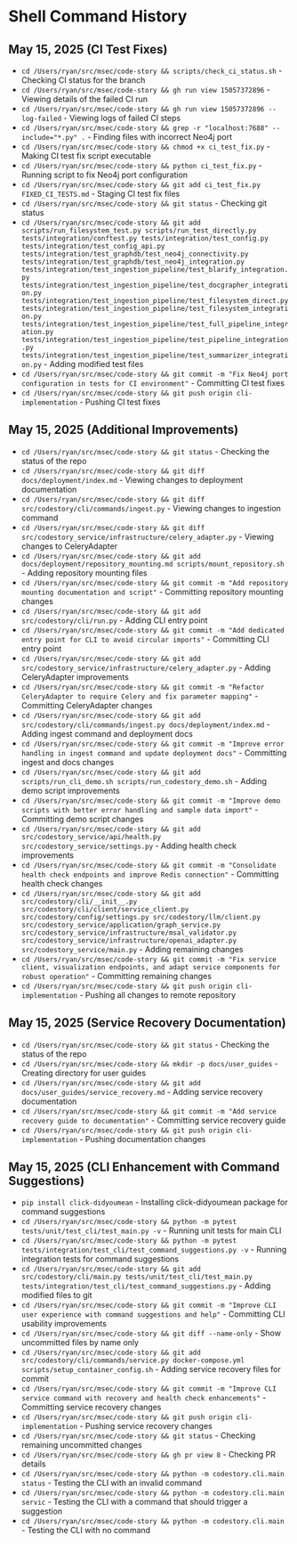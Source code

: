 # Shell Command History

## May 15, 2025 (CI Test Fixes)
- `cd /Users/ryan/src/msec/code-story && scripts/check_ci_status.sh` - Checking CI status for the branch
- `cd /Users/ryan/src/msec/code-story && gh run view 15057372896` - Viewing details of the failed CI run
- `cd /Users/ryan/src/msec/code-story && gh run view 15057372896 --log-failed` - Viewing logs of failed CI steps
- `cd /Users/ryan/src/msec/code-story && grep -r "localhost:7688" --include="*.py" .` - Finding files with incorrect Neo4j port
- `cd /Users/ryan/src/msec/code-story && chmod +x ci_test_fix.py` - Making CI test fix script executable
- `cd /Users/ryan/src/msec/code-story && python ci_test_fix.py` - Running script to fix Neo4j port configuration
- `cd /Users/ryan/src/msec/code-story && git add ci_test_fix.py FIXED_CI_TESTS.md` - Staging CI test fix files
- `cd /Users/ryan/src/msec/code-story && git status` - Checking git status
- `cd /Users/ryan/src/msec/code-story && git add scripts/run_filesystem_test.py scripts/run_test_directly.py tests/integration/conftest.py tests/integration/test_config.py tests/integration/test_config_api.py tests/integration/test_graphdb/test_neo4j_connectivity.py tests/integration/test_graphdb/test_neo4j_integration.py tests/integration/test_ingestion_pipeline/test_blarify_integration.py tests/integration/test_ingestion_pipeline/test_docgrapher_integration.py tests/integration/test_ingestion_pipeline/test_filesystem_direct.py tests/integration/test_ingestion_pipeline/test_filesystem_integration.py tests/integration/test_ingestion_pipeline/test_full_pipeline_integration.py tests/integration/test_ingestion_pipeline/test_pipeline_integration.py tests/integration/test_ingestion_pipeline/test_summarizer_integration.py` - Adding modified test files
- `cd /Users/ryan/src/msec/code-story && git commit -m "Fix Neo4j port configuration in tests for CI environment"` - Committing CI test fixes
- `cd /Users/ryan/src/msec/code-story && git push origin cli-implementation` - Pushing CI test fixes

## May 15, 2025 (Additional Improvements)
- `cd /Users/ryan/src/msec/code-story && git status` - Checking the status of the repo
- `cd /Users/ryan/src/msec/code-story && git diff docs/deployment/index.md` - Viewing changes to deployment documentation
- `cd /Users/ryan/src/msec/code-story && git diff src/codestory/cli/commands/ingest.py` - Viewing changes to ingestion command
- `cd /Users/ryan/src/msec/code-story && git diff src/codestory_service/infrastructure/celery_adapter.py` - Viewing changes to CeleryAdapter
- `cd /Users/ryan/src/msec/code-story && git add docs/deployment/repository_mounting.md scripts/mount_repository.sh` - Adding repository mounting files
- `cd /Users/ryan/src/msec/code-story && git commit -m "Add repository mounting documentation and script"` - Committing repository mounting changes
- `cd /Users/ryan/src/msec/code-story && git add src/codestory/cli/run.py` - Adding CLI entry point
- `cd /Users/ryan/src/msec/code-story && git commit -m "Add dedicated entry point for CLI to avoid circular imports"` - Committing CLI entry point
- `cd /Users/ryan/src/msec/code-story && git add src/codestory_service/infrastructure/celery_adapter.py` - Adding CeleryAdapter improvements
- `cd /Users/ryan/src/msec/code-story && git commit -m "Refactor CeleryAdapter to require Celery and fix parameter mapping"` - Committing CeleryAdapter changes
- `cd /Users/ryan/src/msec/code-story && git add src/codestory/cli/commands/ingest.py docs/deployment/index.md` - Adding ingest command and deployment docs
- `cd /Users/ryan/src/msec/code-story && git commit -m "Improve error handling in ingest command and update deployment docs"` - Committing ingest and docs changes
- `cd /Users/ryan/src/msec/code-story && git add scripts/run_cli_demo.sh scripts/run_codestory_demo.sh` - Adding demo script improvements
- `cd /Users/ryan/src/msec/code-story && git commit -m "Improve demo scripts with better error handling and sample data import"` - Committing demo script changes
- `cd /Users/ryan/src/msec/code-story && git add src/codestory_service/api/health.py src/codestory_service/settings.py` - Adding health check improvements
- `cd /Users/ryan/src/msec/code-story && git commit -m "Consolidate health check endpoints and improve Redis connection"` - Committing health check changes
- `cd /Users/ryan/src/msec/code-story && git add src/codestory/cli/__init__.py src/codestory/cli/client/service_client.py src/codestory/config/settings.py src/codestory/llm/client.py src/codestory_service/application/graph_service.py src/codestory_service/infrastructure/msal_validator.py src/codestory_service/infrastructure/openai_adapter.py src/codestory_service/main.py` - Adding remaining changes
- `cd /Users/ryan/src/msec/code-story && git commit -m "Fix service client, visualization endpoints, and adapt service components for robust operation"` - Committing remaining changes
- `cd /Users/ryan/src/msec/code-story && git push origin cli-implementation` - Pushing all changes to remote repository

## May 15, 2025 (Service Recovery Documentation)
- `cd /Users/ryan/src/msec/code-story && git status` - Checking the status of the repo
- `cd /Users/ryan/src/msec/code-story && mkdir -p docs/user_guides` - Creating directory for user guides
- `cd /Users/ryan/src/msec/code-story && git add docs/user_guides/service_recovery.md` - Adding service recovery documentation
- `cd /Users/ryan/src/msec/code-story && git commit -m "Add service recovery guide to documentation"` - Committing service recovery guide
- `cd /Users/ryan/src/msec/code-story && git push origin cli-implementation` - Pushing documentation changes

## May 15, 2025 (CLI Enhancement with Command Suggestions)
- `pip install click-didyoumean` - Installing click-didyoumean package for command suggestions
- `cd /Users/ryan/src/msec/code-story && python -m pytest tests/unit/test_cli/test_main.py -v` - Running unit tests for main CLI
- `cd /Users/ryan/src/msec/code-story && python -m pytest tests/integration/test_cli/test_command_suggestions.py -v` - Running integration tests for command suggestions
- `cd /Users/ryan/src/msec/code-story && git add src/codestory/cli/main.py tests/unit/test_cli/test_main.py tests/integration/test_cli/test_command_suggestions.py` - Adding modified files to git
- `cd /Users/ryan/src/msec/code-story && git commit -m "Improve CLI user experience with command suggestions and help"` - Committing CLI usability improvements
- `cd /Users/ryan/src/msec/code-story && git diff --name-only` - Show uncommitted files by name only
- `cd /Users/ryan/src/msec/code-story && git add src/codestory/cli/commands/service.py docker-compose.yml scripts/setup_container_config.sh` - Adding service recovery files for commit
- `cd /Users/ryan/src/msec/code-story && git commit -m "Improve CLI service command with recovery and health check enhancements"` - Committing service recovery changes
- `cd /Users/ryan/src/msec/code-story && git push origin cli-implementation` - Pushing service recovery changes
- `cd /Users/ryan/src/msec/code-story && git status` - Checking remaining uncommitted changes
- `cd /Users/ryan/src/msec/code-story && gh pr view 8` - Checking PR details
- `cd /Users/ryan/src/msec/code-story && python -m codestory.cli.main status` - Testing the CLI with an invalid command
- `cd /Users/ryan/src/msec/code-story && python -m codestory.cli.main servic` - Testing the CLI with a command that should trigger a suggestion
- `cd /Users/ryan/src/msec/code-story && python -m codestory.cli.main` - Testing the CLI with no command